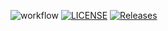![workflow](https://github.com/Teddyiz22/sem/actions/workflows/main.yml/badge.svg)
[![LICENSE](https://img.shields.io/github/license/<github-username>/devops.svg?style=flat-square)](https://github.com/Teddyiz22/devops/blob/master/LICENSE)
[![Releases](https://img.shields.io/github/release/<github-username>/devops/all.svg?style=flat-square)](https://github.com/Teddyiz22/devops/releases)